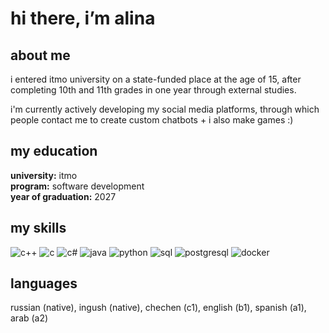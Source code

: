 # hi there, i’m alina

## about me

i entered itmo university on a state-funded place at the age of 15, after completing 10th and 11th grades in one year through external studies.

i'm currently actively developing my social media platforms, through which people contact me to create custom chatbots + i also make games :)


## my education  
**university:** itmo  
**program:** software development  
**year of graduation:** 2027

## my skills

![c++](https://img.shields.io/badge/c++-00599c?style=flat&logo=c%2B%2B&logoColor=white)
![c](https://img.shields.io/badge/c-00599c?style=flat&logo=c&logoColor=white)
![c#](https://img.shields.io/badge/c%23-239120?style=flat&logo=c-sharp&logoColor=white)
![java](https://img.shields.io/badge/java-007396?style=flat&logo=java&logoColor=white)
![python](https://img.shields.io/badge/python-3776ab?style=flat&logo=python&logoColor=white)
![sql](https://img.shields.io/badge/sql-4479a1?style=flat&logo=postgresql&logoColor=white)
![postgresql](https://img.shields.io/badge/postgresql-336791?style=flat&logo=postgresql&logoColor=white)
![docker](https://img.shields.io/badge/docker-2496ed?style=flat&logo=docker&logoColor=white)

## languages

russian (native), ingush (native), chechen (c1), english (b1), spanish (a1), arab (a2)
